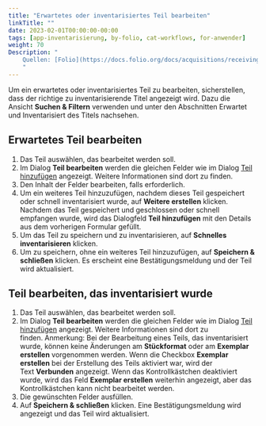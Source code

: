 ```yaml
---
title: "Erwartetes oder inventarisiertes Teil bearbeiten"
linkTitle: ""
date: 2023-02-01T00:00:00-00:00
tags: [app-inventarisierung, by-folio, cat-workflows, for-anwender]
weight: 70
Description: "
    Quellen: [Folio](https://docs.folio.org/docs/acquisitions/receiving/#editing-an-expected-or-received-piece) & [GBV](https://info.gbv.de/display/FOLIOGBVEXTERN/Folio:+Erwartetes+oder+inventarisiertes+Teil+bearbeiten)
    "
---
```


Um ein erwartetes oder inventarisiertes Teil zu bearbeiten, sicherstellen, dass der richtige zu inventarisierende Titel angezeigt wird. Dazu die Ansicht **Suchen & Filtern** verwenden und unter den Abschnitten Erwartet und Inventarisiert des Titels nachsehen.

## Erwartetes Teil bearbeiten

1.  Das Teil auswählen, das bearbeitet werden soll.
2.  Im Dialog **Teil bearbeiten** werden die gleichen Felder wie im Dialog [Teil hinzufügen](https://info.gbv.de/pages/viewpage.action?pageId=851935460) angezeigt. Weitere Informationen sind dort zu finden.
3.  Den Inhalt der Felder bearbeiten, falls erforderlich.
4.  Um ein weiteres Teil hinzuzufügen, nachdem dieses Teil gespeichert oder schnell inventarisiert wurde, auf **Weitere erstellen** klicken. Nachdem das Teil gespeichert und geschlossen oder schnell empfangen wurde, wird das Dialogfeld **Teil hinzufügen** mit den Details aus dem vorherigen Formular gefüllt.
5.  Um das Teil zu speichern und zu inventarisieren, auf **Schnelles inventarisieren** klicken.
6.  Um zu speichern, ohne ein weiteres Teil hinzuzufügen, auf **Speichern & schließen** klicken. Es erscheint eine Bestätigungsmeldung und der Teil wird aktualisiert.

## Teil bearbeiten, das inventarisiert wurde

1.  Das Teil auswählen, das bearbeitet werden soll.
2.  Im Dialog **Teil bearbeiten** werden die gleichen Felder wie im Dialog [Teil hinzufügen](https://info.gbv.de/pages/viewpage.action?pageId=851935460) angezeigt. Weitere Informationen sind dort zu finden. Anmerkung: Bei der Bearbeitung eines Teils, das inventarisiert wurde, können keine Änderungen am **Stückformat** oder am **Exemplar erstellen** vorgenommen werden. Wenn die Checkbox **Exemplar erstellen** bei der Erstellung des Teils aktiviert war, wird der Text **Verbunden** angezeigt. Wenn das Kontrollkästchen deaktiviert wurde, wird das Feld **Exemplar erstellen** weiterhin angezeigt, aber das Kontrollkästchen kann nicht bearbeitet werden.
3.  Die gewünschten Felder ausfüllen.
4.  Auf **Speichern & schließen** klicken. Eine Bestätigungsmeldung wird angezeigt und das Teil wird aktualisiert.

